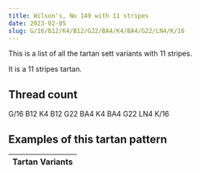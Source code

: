 ```yaml
---
title: Wilson's, No 149 with 11 stripes
date: 2023-02-05
slug: G/16/B12/K4/B12/G22/BA4/K4/BA4/G22/LN4/K/16
---
```

This is a list of all the tartan sett variants with 11 stripes.

It is a 11 stripes tartan.


## Thread count
G/16 B12 K4 B12 G22 BA4 K4 BA4 G22 LN4 K/16

## Examples of this tartan pattern

| Tartan Variants |
|---------------|

